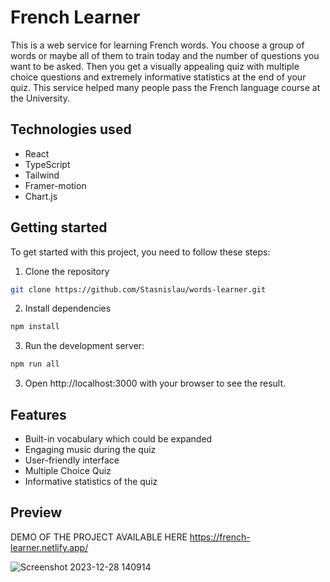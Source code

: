 # French Learner

This is a web service for learning French words. You choose a group of words or maybe all of them to train today and the number of questions you want to be asked. Then you get a visually appealing quiz with multiple choice questions and extremely informative statistics at the end of your quiz. This service helped many people pass the French language course at the University. 

## Technologies used

- React
- TypeScript
- Tailwind
- Framer-motion
- Chart.js

## Getting started
To get started with this project, you need to follow these steps:

1. Clone the repository
```bash
git clone https://github.com/Stasnislau/words-learner.git
```

2. Install dependencies 
```bash
npm install
```
3. Run the development server:
```bash
npm run all
```
3. Open http://localhost:3000 with your browser to see the result.

## Features
- Built-in vocabulary which could be expanded
- Engaging music during the quiz
- User-friendly interface
- Multiple Choice Quiz
- Informative statistics of the quiz

## Preview 
DEMO OF THE PROJECT AVAILABLE HERE https://french-learner.netlify.app/


![Screenshot 2023-12-28 140914](https://github.com/Stasnislau/words-learner/assets/56834401/88c41788-1914-467b-9efa-dd89b66b406e)




